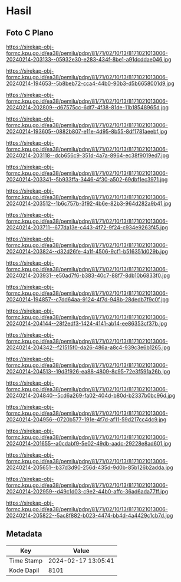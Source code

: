# Hasil

## Foto C Plano

https://sirekap-obj-formc.kpu.go.id/ea38/pemilu/pdpr/81/71/02/10/13/8171021013006-20240214-203133--05932e30-e283-434f-8be1-a91dcddae046.jpg

https://sirekap-obj-formc.kpu.go.id/ea38/pemilu/pdpr/81/71/02/10/13/8171021013006-20240214-194653--5b8beb72-cca4-44b0-90b3-d5b6658001d9.jpg

https://sirekap-obj-formc.kpu.go.id/ea38/pemilu/pdpr/81/71/02/10/13/8171021013006-20240214-202809--d67575cc-6df7-4f38-81de-11b18548965d.jpg

https://sirekap-obj-formc.kpu.go.id/ea38/pemilu/pdpr/81/71/02/10/13/8171021013006-20240214-193605--0882b807-e11e-4d95-8b55-8df1781aeebf.jpg

https://sirekap-obj-formc.kpu.go.id/ea38/pemilu/pdpr/81/71/02/10/13/8171021013006-20240214-203118--dcb656c9-351d-4a7a-8964-ec38f9019ed7.jpg

https://sirekap-obj-formc.kpu.go.id/ea38/pemilu/pdpr/81/71/02/10/13/8171021013006-20240214-203341--5b933ffa-3446-4f30-a502-69dbf1ec3971.jpg

https://sirekap-obj-formc.kpu.go.id/ea38/pemilu/pdpr/81/71/02/10/13/8171021013006-20240214-203512--1b6c757b-3f92-4b6e-82b3-964d282a9b41.jpg

https://sirekap-obj-formc.kpu.go.id/ea38/pemilu/pdpr/81/71/02/10/13/8171021013006-20240214-203711--677da13e-c443-4f72-9f24-c934e9263f45.jpg

https://sirekap-obj-formc.kpu.go.id/ea38/pemilu/pdpr/81/71/02/10/13/8171021013006-20240214-203824--d32d26fe-4a1f-4506-9cf1-b516351d029b.jpg

https://sirekap-obj-formc.kpu.go.id/ea38/pemilu/pdpr/81/71/02/10/13/8171021013006-20240214-203931--e50ad7f6-b383-40c7-88f7-8db10b6833f0.jpg

https://sirekap-obj-formc.kpu.go.id/ea38/pemilu/pdpr/81/71/02/10/13/8171021013006-20240214-194857--c7dd64aa-9124-4f7d-948b-28dedb7f9c0f.jpg

https://sirekap-obj-formc.kpu.go.id/ea38/pemilu/pdpr/81/71/02/10/13/8171021013006-20240214-204144--28f2edf3-1424-4141-ab14-ee86353cf37b.jpg

https://sirekap-obj-formc.kpu.go.id/ea38/pemilu/pdpr/81/71/02/10/13/8171021013006-20240214-204342--f21515f0-da26-486a-a8c4-939c3e6b1265.jpg

https://sirekap-obj-formc.kpu.go.id/ea38/pemilu/pdpr/81/71/02/10/13/8171021013006-20240214-204513--19d3f926-ea88-4809-8c95-72e3f591a26b.jpg

https://sirekap-obj-formc.kpu.go.id/ea38/pemilu/pdpr/81/71/02/10/13/8171021013006-20240214-204840--5cd6a269-fa02-404d-b80d-b2337b0bc96d.jpg

https://sirekap-obj-formc.kpu.go.id/ea38/pemilu/pdpr/81/71/02/10/13/8171021013006-20240214-204956--0720b577-191e-4f7d-af11-59d217cc4dc9.jpg

https://sirekap-obj-formc.kpu.go.id/ea38/pemilu/pdpr/81/71/02/10/13/8171021013006-20240214-201655--a0cdabf9-5e02-49db-aadc-29228e8ad601.jpg

https://sirekap-obj-formc.kpu.go.id/ea38/pemilu/pdpr/81/71/02/10/13/8171021013006-20240214-205651--b37d3d90-256d-435d-9d0b-85b126b2adda.jpg

https://sirekap-obj-formc.kpu.go.id/ea38/pemilu/pdpr/81/71/02/10/13/8171021013006-20240214-202959--d49c1d03-c9e2-44b0-affc-36ad6ada77ff.jpg

https://sirekap-obj-formc.kpu.go.id/ea38/pemilu/pdpr/81/71/02/10/13/8171021013006-20240214-205822--5ac8f882-b023-4474-bb4d-4a4429c1cb7d.jpg


## Metadata

| Key        | Value               |
| ---------- | ------------------- |
| Time Stamp | 2024-02-17 13:05:41 |
| Kode Dapil | 8101                |



